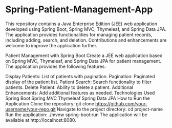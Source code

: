 # Spring-Patient-Management-App
This repository contains a Java Enterprise Edition (JEE) web application developed using Spring Boot, Spring MVC, Thymeleaf, and Spring Data JPA. The application provides functionalities for managing patient records, including adding, search, and deletion. Contributions and enhancements are welcome to improve the application further. 


Patient Management with Spring Boot
Create a JEE web application based on Spring MVC, Thymeleaf, and Spring Data JPA for patient management. The application provides the following features:

Display Patients: List of patients with pagination.
Pagination: Paginated display of the patient list.
Patient Search: Search functionality to filter patients.
Delete Patient: Ability to delete a patient.
Additional Enhancements: Add additional features as needed.
Technologies Used
Spring Boot
Spring MVC
Thymeleaf
Spring Data JPA
How to Run the Application
Clone the repository: git clone https://github.com/your-username/your-repo.git
Navigate to the project directory: cd project-name
Run the application: ./mvnw spring-boot:run
The application will be available at http://localhost:8080.
